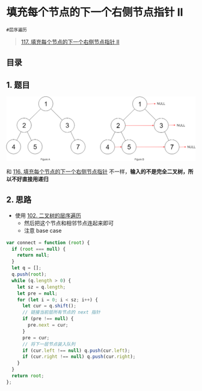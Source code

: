 
# 填充每个节点的下一个右侧节点指针 II

`#层序遍历`

>  [117. 填充每个节点的下一个右侧节点指针 II](https://leetcode.cn/problems/populating-next-right-pointers-in-each-node-ii/)


## 目录
<!-- toc -->
 ## 1. 题目 

![图片&文件](./files/20250113-3.png)


和 [116. 填充每个节点的下一个右侧节点指针](/post/pcOiP7aK.html) 不一样，**输入的不是完全二叉树，所以不好直接用递归**

## 2. 思路

- 使用 [102. 二叉树的层序遍历](/post/Q9Ctvmaw.html) 
	- 然后把这个节点和相邻节点连起来即可
	- 注意 base case


```javascript hl:12,16
var connect = function (root) {
  if (root === null) {
    return null;
  }
  let q = [];
  q.push(root);
  while (q.length > 0) {
    let sz = q.length;
    let pre = null;
    for (let i = 0; i < sz; i++) {
      let cur = q.shift();
      // 链接当前层所有节点的 next 指针
      if (pre !== null) {
        pre.next = cur;
      }
      pre = cur;
      // 将下一层节点装入队列
      if (cur.left !== null) q.push(cur.left);
      if (cur.right !== null) q.push(cur.right);
    }
  }
  return root;
};

```



